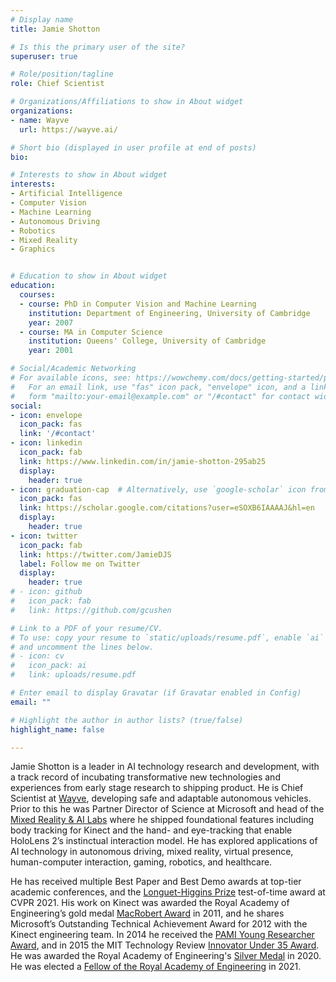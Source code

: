 ```yaml
---
# Display name
title: Jamie Shotton

# Is this the primary user of the site?
superuser: true

# Role/position/tagline
role: Chief Scientist

# Organizations/Affiliations to show in About widget
organizations:
- name: Wayve
  url: https://wayve.ai/

# Short bio (displayed in user profile at end of posts)
bio:

# Interests to show in About widget
interests:
- Artificial Intelligence
- Computer Vision
- Machine Learning
- Autonomous Driving
- Robotics
- Mixed Reality
- Graphics


# Education to show in About widget
education:
  courses:
  - course: PhD in Computer Vision and Machine Learning
    institution: Department of Engineering, University of Cambridge
    year: 2007
  - course: MA in Computer Science
    institution: Queens' College, University of Cambridge
    year: 2001

# Social/Academic Networking
# For available icons, see: https://wowchemy.com/docs/getting-started/page-builder/#icons
#   For an email link, use "fas" icon pack, "envelope" icon, and a link in the
#   form "mailto:your-email@example.com" or "/#contact" for contact widget.
social:
- icon: envelope
  icon_pack: fas
  link: '/#contact'
- icon: linkedin
  icon_pack: fab
  link: https://www.linkedin.com/in/jamie-shotton-295ab25
  display:
    header: true
- icon: graduation-cap  # Alternatively, use `google-scholar` icon from `ai` icon pack
  icon_pack: fas
  link: https://scholar.google.com/citations?user=eSOXB6IAAAAJ&hl=en
  display:
    header: true
- icon: twitter
  icon_pack: fab
  link: https://twitter.com/JamieDJS
  label: Follow me on Twitter
  display:
    header: true
# - icon: github
#   icon_pack: fab
#   link: https://github.com/gcushen

# Link to a PDF of your resume/CV.
# To use: copy your resume to `static/uploads/resume.pdf`, enable `ai` icons in `params.toml`, 
# and uncomment the lines below.
# - icon: cv
#   icon_pack: ai
#   link: uploads/resume.pdf

# Enter email to display Gravatar (if Gravatar enabled in Config)
email: ""

# Highlight the author in author lists? (true/false)
highlight_name: false

---
```


Jamie Shotton is a leader in AI technology research and development, with a track record of incubating transformative new technologies and experiences from early stage research to shipping product.  He is Chief Scientist at [Wayve](https://wayve.ai), developing safe and adaptable autonomous vehicles.  Prior to this he was Partner Director of Science at Microsoft and head of the [Mixed Reality & AI Labs](https://www.microsoft.com/en-us/research/lab/mixed-reality-ai-lab-cambridge/) where he shipped foundational features including body tracking for Kinect and the hand- and eye-tracking that enable HoloLens 2’s instinctual interaction model.  He has explored applications of AI technology in autonomous driving, mixed reality, virtual presence, human-computer interaction, gaming, robotics, and healthcare.

He has received multiple Best Paper and Best Demo awards at top-tier academic conferences, and the [Longuet-Higgins Prize](https://www.thecvf.com/?page_id=534) test-of-time award at CVPR 2021. His work on Kinect was awarded the Royal Academy of Engineering’s gold medal [MacRobert Award](https://www.raeng.org.uk/news/news-releases/2011/June/cambridge-engineers-kinect-land-uk-prize) in 2011, and he shares Microsoft’s Outstanding Technical Achievement Award for 2012 with the Kinect engineering team. In 2014 he received the [PAMI Young Researcher Award](https://tc.computer.org/tcpami/young-researcher-award/), and in 2015 the MIT Technology Review [Innovator Under 35 Award](https://www.technologyreview.com/lists/innovators-under-35/2015/).  He was awarded the Royal Academy of Engineering's [Silver Medal](https://www.raeng.org.uk/grants-prizes/prizes/prizes-and-medals/individual-medals/silver-medal) in 2020.  He was elected a [Fellow of the Royal Academy of Engineering](https://www.raeng.org.uk/about-us/the-fellowship) in 2021.

 [comment]: # ({{< icon name="download" pack="fas" >}} Download my {{< staticref "uploads/demo_resume.pdf" "newtab" >}}resumé{{< /staticref >}}.)
